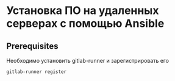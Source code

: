 # Установка ПО на удаленных серверах с помощью Ansible 

## Prerequisites
Необходимо установить gitlab-runner
и зарегистрировать его

```bash
gitlab-runner register
```